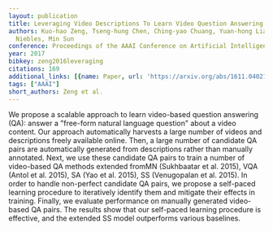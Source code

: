 ```yaml
---
layout: publication
title: Leveraging Video Descriptions To Learn Video Question Answering
authors: Kuo-hao Zeng, Tseng-hung Chen, Ching-yao Chuang, Yuan-hong Liao, Juan Carlos
  Niebles, Min Sun
conference: Proceedings of the AAAI Conference on Artificial Intelligence
year: 2017
bibkey: zeng2016leveraging
citations: 169
additional_links: [{name: Paper, url: 'https://arxiv.org/abs/1611.04021'}]
tags: ["AAAI"]
short_authors: Zeng et al.
---
```

We propose a scalable approach to learn video-based question answering (QA):
answer a "free-form natural language question" about a video content. Our
approach automatically harvests a large number of videos and descriptions
freely available online. Then, a large number of candidate QA pairs are
automatically generated from descriptions rather than manually annotated. Next,
we use these candidate QA pairs to train a number of video-based QA methods
extended fromMN (Sukhbaatar et al. 2015), VQA (Antol et al. 2015), SA (Yao et
al. 2015), SS (Venugopalan et al. 2015). In order to handle non-perfect
candidate QA pairs, we propose a self-paced learning procedure to iteratively
identify them and mitigate their effects in training. Finally, we evaluate
performance on manually generated video-based QA pairs. The results show that
our self-paced learning procedure is effective, and the extended SS model
outperforms various baselines.